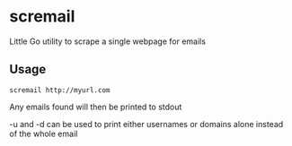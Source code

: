 # scremail
Little Go utility to scrape a single webpage for emails

## Usage
```
scremail http://myurl.com
```
Any emails found will then be printed to stdout

-u and -d can be used to print either usernames or domains alone instead of the whole email
